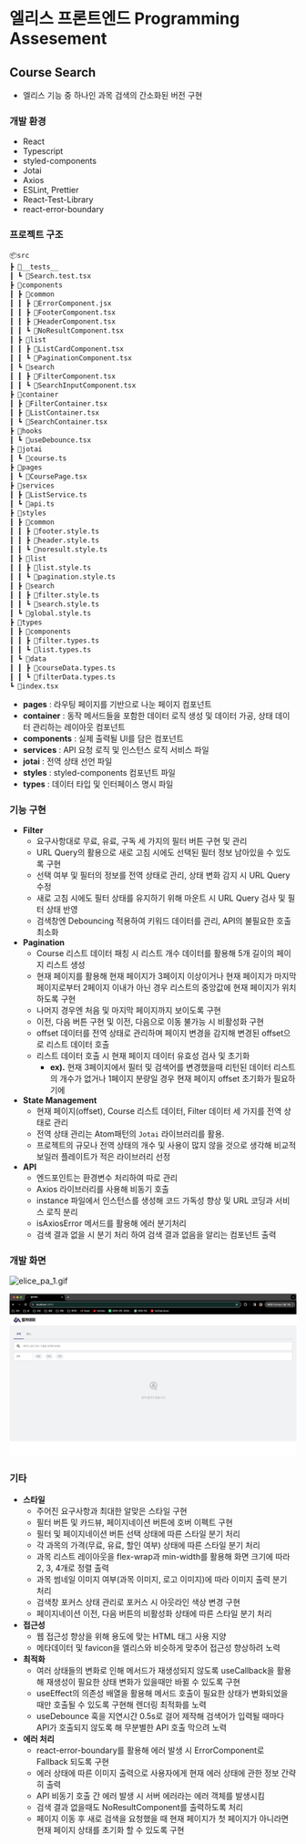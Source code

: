 # 엘리스 프론트엔드 Programming Assesement

## Course Search

- 엘리스 기능 중 하나인 과목 검색의 간소화된 버전 구현

### 개발 환경

- React
- Typescript
- styled-components
- Jotai
- Axios
- ESLint, Prettier
- React-Test-Library
- react-error-boundary

### 프로젝트 구조

```text
📦src
┣ 📂__tests__
┃ ┗ 📜Search.test.tsx
┣ 📂components
┃ ┣ 📂common
┃ ┃ ┣ 📜ErrorComponent.jsx
┃ ┃ ┣ 📜FooterComponent.tsx
┃ ┃ ┣ 📜HeaderComponent.tsx
┃ ┃ ┗ 📜NoResultComponent.tsx
┃ ┣ 📂list
┃ ┃ ┣ 📜ListCardComponent.tsx
┃ ┃ ┗ 📜PaginationComponent.tsx
┃ ┗ 📂search
┃ ┃ ┣ 📜FilterComponent.tsx
┃ ┃ ┗ 📜SearchInputComponent.tsx
┣ 📂container
┃ ┣ 📜FilterContainer.tsx
┃ ┣ 📜ListContainer.tsx
┃ ┗ 📜SearchContainer.tsx
┣ 📂hooks
┃ ┗ 📜useDebounce.tsx
┣ 📂jotai
┃ ┗ 📜course.ts
┣ 📂pages
┃ ┗ 📜CoursePage.tsx
┣ 📂services
┃ ┣ 📜ListService.ts
┃ ┗ 📜api.ts
┣ 📂styles
┃ ┣ 📂common
┃ ┃ ┣ 📜footer.style.ts
┃ ┃ ┣ 📜header.style.ts
┃ ┃ ┗ 📜noresult.style.ts
┃ ┣ 📂list
┃ ┃ ┣ 📜list.style.ts
┃ ┃ ┗ 📜pagination.style.ts
┃ ┣ 📂search
┃ ┃ ┣ 📜filter.style.ts
┃ ┃ ┗ 📜search.style.ts
┃ ┗ 📜global.style.ts
┣ 📂types
┃ ┣ 📂components
┃ ┃ ┣ 📜filter.types.ts
┃ ┃ ┗ 📜list.types.ts
┃ ┗ 📂data
┃ ┃ ┣ 📜courseData.types.ts
┃ ┃ ┗ 📜filterData.types.ts
┗ 📜index.tsx
```

- **pages** : 라우팅 페이지를 기반으로 나눈 페이지 컴포넌트
- **container** : 동작 메서드들을 포함한 데이터 로직 생성 및 데이터 가공, 상태 데이터 관리하는 레이아웃 컴포넌트
- **components** : 실제 출력될 UI를 담은 컴포넌트
- **services** : API 요청 로직 및 인스턴스 로직 서비스 파일
- **jotai** : 전역 상태 선언 파일
- **styles** : styled-components 컴포넌트 파일
- **types** : 데이터 타입 및 인터페이스 명시 파일

### 기능 구현

- **Filter**
  - 요구사항대로 무료, 유료, 구독 세 가지의 필터 버튼 구현 및 관리
  - URL Query의 활용으로 새로 고침 시에도 선택된 필터 정보 남아있을 수 있도록 구현
  - 선택 여부 및 필터의 정보를 전역 상태로 관리, 상태 변화 감지 시 URL Query 수정
  - 새로 고침 시에도 필터 상태를 유지하기 위해 마운트 시 URL Query 검사 및 필터 상태 반영
  - 검색창엔 Debouncing 적용하여 키워드 데이터를 관리, API의 불필요한 호출 최소화
- **Pagination**
  - Course 리스트 데이터 패칭 시 리스트 개수 데이터를 활용해 5개 길이의 페이지 리스트 생성
  - 현재 페이지를 활용해 현재 페이지가 3페이지 이상이거나 현재 페이지가 마지막 페이지로부터 2페이지 이내가 아닌 경우 리스트의 중앙값에 현재 페이지가 위치하도록 구현
  - 나머지 경우엔 처음 및 마지막 페이지까지 보이도록 구현
  - 이전, 다음 버튼 구현 및 이전, 다음으로 이동 불가능 시 비활성화 구현
  - offset 데이터를 전역 상태로 관리하며 페이지 변경을 감지해 변경된 offset으로 리스트 데이터 호출
  - 리스트 데이터 호출 시 현재 페이지 데이터 유효성 검사 및 초기화
    - **ex).** 현재 3페이지에서 필터 및 검색어를 변경했을때 리턴된 데이터 리스트의 개수가 없거나 1페이지 분량일 경우 현재 페이지 offset 초기화가 필요하기에
- **State Management**
  - 현재 페이지(offset), Course 리스트 데이터, Filter 데이터 세 가지를 전역 상태로 관리
  - 전역 상태 관리는 Atom패턴의 `Jotai` 라이브러리를 활용.
  - 프로젝트의 규모나 전역 상태의 개수 및 사용이 많지 않을 것으로 생각해 비교적 보일러 플레이트가 적은 라이브러리 선정
- **API**
  - 엔드포인트는 환경변수 처리하여 따로 관리
  - Axios 라이브러리를 사용해 비동기 호출
  - instance 파일에서 인스턴스를 생성해 코드 가독성 향상 및 URL 코딩과 서비스 로직 분리
  - isAxiosError 메서드를 활용해 에러 분기처리
  - 검색 결과 없을 시 분기 처리 하여 검색 결과 없음을 알리는 컴포넌트 출력

### 개발 화면

![elice_pa_1.gif](./exec/elice_pa_1.gif)

![elice_pa_2.gif](./exec/elice_pa_2.gif)

### 기타

- **스타일**
  - 주어진 요구사항과 최대한 알맞은 스타일 구현
  - 필터 버튼 및 카드뷰, 페이지네이션 버튼에 호버 이펙트 구현
  - 필터 및 페이지네이션 버튼 선택 상태에 따른 스타일 분기 처리
  - 각 과목의 가격(무료, 유료, 할인 여부) 상태에 따른 스타일 분기 처리
  - 과목 리스트 레이아웃을 flex-wrap과 min-width를 활용해 화면 크기에 따라 2, 3, 4개로 정렬 출력
  - 과목 썸네일 이미지 여부(과목 이미지, 로고 이미지)에 따라 이미지 출력 분기 처리
  - 검색창 포커스 상태 관리로 포커스 시 아웃라인 색상 변경 구현
  - 페이지네이션 이전, 다음 버튼의 비활성화 상태에 따른 스타일 분기 처리
- **접근성**
  - 웹 접근성 향상을 위해 용도에 맞는 HTML 태그 사용 지양
  - 메타데이터 및 favicon을 엘리스와 비슷하게 맞추어 접근성 향상하려 노력
- **최적화**
  - 여러 상태들의 변화로 인해 메서드가 재생성되지 않도록 useCallback을 활용해 재생성이 필요한 상태 변화가 있을때만 바뀔 수 있도록 구현
  - useEffect의 의존성 배열을 활용해 메서드 호출이 필요한 상태가 변화되었을 때만 호출될 수 있도록 구현해 렌더링 최적화를 노력
  - useDebounce 훅을 지연시간 0.5s로 걸어 제작해 검색어가 입력될 때마다 API가 호출되지 않도록 해 무분별한 API 호출 막으려 노력
- **에러 처리**
  - react-error-boundary를 활용해 에러 발생 시 ErrorComponent로 Fallback 되도록 구현
  - 에러 상태에 따른 이미지 출력으로 사용자에게 현재 에러 상태에 관한 정보 간략히 출력
  - API 비동기 호출 간 에러 발생 시 서버 에러라는 에러 객체를 발생시킴
  - 검색 결과 없을때도 NoResultComponent를 출력하도록 처리
  - 페이지 이동 후 새로 검색을 요청했을 때 현재 페이지가 첫 페이지가 아니라면 현재 페이지 상태를 초기화 할 수 있도록 구현
